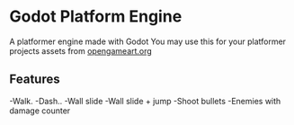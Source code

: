 # Godot Platform Engine
 A platformer engine made with Godot
 You may use this for your platformer projects
 assets from [opengameart.org](opengameart.org)

## Features
 -Walk.
 -Dash..
 -Wall slide
 -Wall slide + jump
 -Shoot bullets
 -Enemies with damage counter
 
